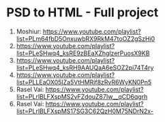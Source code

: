 # PSD to HTML - Full project

1. Moshiur: https://www.youtube.com/playlist?list=PLm64fbD5OnxuwbRX9RkM47toOZ2gSzHi0
2. https://www.youtube.com/playlist?list=PLeSHwq4_ksRE9zBEaXZhglzerPuosX9KB
3. https://www.youtube.com/playlist?list=PLeSHwq4_ksRH9AAUQaA6eSOZ2pi74T4ry
4. https://www.youtube.com/playlist?list=PLLEaOX05IZa5VtHMRjf8zRvR6WyKN0Pn5
5. Rasel Vai: https://www.youtube.com/playlist?list=PLrlBLFXspMS2vFZdouZ87Iw__qCD6qgrh
6. Rasel Vai: https://www.youtube.com/playlist?list=PLrlBLFXspMS17SG3C62QzH0M75NDrN2x-
